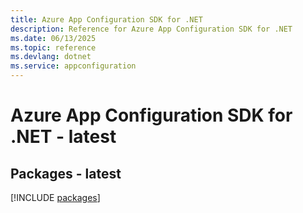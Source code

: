 ```yaml
---
title: Azure App Configuration SDK for .NET
description: Reference for Azure App Configuration SDK for .NET
ms.date: 06/13/2025
ms.topic: reference
ms.devlang: dotnet
ms.service: appconfiguration
---
```

# Azure App Configuration SDK for .NET - latest
## Packages - latest
[!INCLUDE [packages](app-configuration-index.md)]